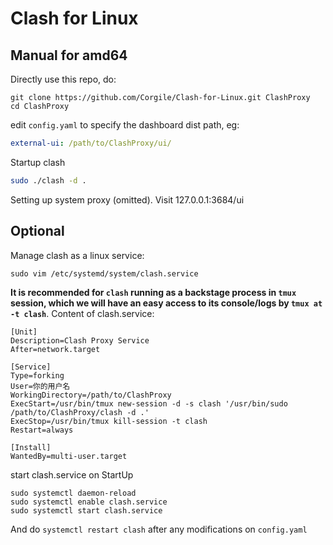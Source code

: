 # Clash for Linux


## Manual for amd64

Directly use this repo, do:

```shell
git clone https://github.com/Corgile/Clash-for-Linux.git ClashProxy
cd ClashProxy
```

edit `config.yaml` to specify the dashboard dist path, eg:

```yaml
external-ui: /path/to/ClashProxy/ui/
```

Startup clash


```sh
sudo ./clash -d .
```

Setting up system proxy (omitted).  Visit 127.0.0.1:3684/ui


## Optional

Manage clash as a linux service: 

```shell
sudo vim /etc/systemd/system/clash.service
```

**It is recommended for `clash` running as a backstage process in `tmux` session, which we will have an easy access to its console/logs by `tmux at -t clash`**. Content of clash.service: 

```text
[Unit]
Description=Clash Proxy Service
After=network.target

[Service]
Type=forking
User=你的用户名
WorkingDirectory=/path/to/ClashProxy
ExecStart=/usr/bin/tmux new-session -d -s clash '/usr/bin/sudo /path/to/ClashProxy/clash -d .'
ExecStop=/usr/bin/tmux kill-session -t clash
Restart=always

[Install]
WantedBy=multi-user.target
```

start clash.service on StartUp

```shell
sudo systemctl daemon-reload
sudo systemctl enable clash.service
sudo systemctl start clash.service
```

And do `systemctl restart clash` after any modifications on `config.yaml`
